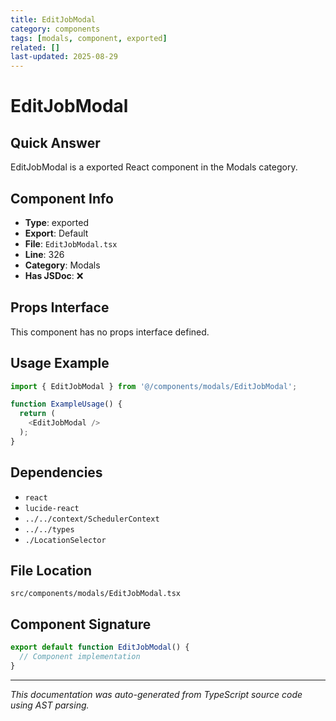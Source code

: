```yaml
---
title: EditJobModal
category: components
tags: [modals, component, exported]
related: []
last-updated: 2025-08-29
---
```


# EditJobModal

## Quick Answer
EditJobModal is a exported React component in the Modals category.

## Component Info

- **Type**: exported
- **Export**: Default
- **File**: `EditJobModal.tsx`
- **Line**: 326
- **Category**: Modals
- **Has JSDoc**: ❌

## Props Interface

This component has no props interface defined.

## Usage Example

```typescript
import { EditJobModal } from '@/components/modals/EditJobModal';

function ExampleUsage() {
  return (
    <EditJobModal />
  );
}
```

## Dependencies


- `react`
- `lucide-react`
- `../../context/SchedulerContext`
- `../../types`
- `./LocationSelector`


## File Location

`src/components/modals/EditJobModal.tsx`

## Component Signature

```typescript
export default function EditJobModal() { 
  // Component implementation
}
```

---

*This documentation was auto-generated from TypeScript source code using AST parsing.*